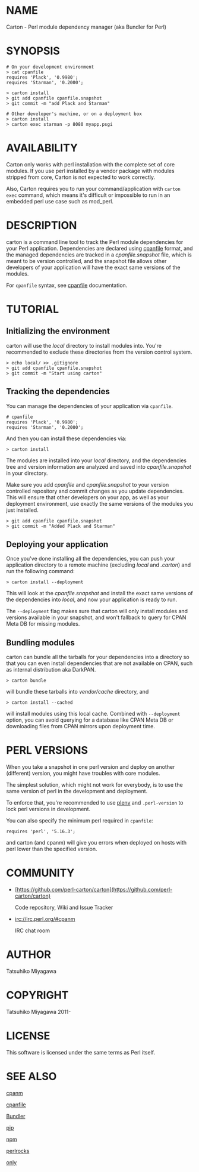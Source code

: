 # NAME

Carton - Perl module dependency manager (aka Bundler for Perl)

# SYNOPSIS

    # On your development environment
    > cat cpanfile
    requires 'Plack', '0.9980';
    requires 'Starman', '0.2000';

    > carton install
    > git add cpanfile cpanfile.snapshot
    > git commit -m "add Plack and Starman"

    # Other developer's machine, or on a deployment box
    > carton install
    > carton exec starman -p 8080 myapp.psgi

# AVAILABILITY

Carton only works with perl installation with the complete set of core
modules. If you use perl installed by a vendor package with modules
stripped from core, Carton is not expected to work correctly.

Also, Carton requires you to run your command/application with
`carton exec` command, which means it's difficult or impossible to
run in an embedded perl use case such as mod\_perl.

# DESCRIPTION

carton is a command line tool to track the Perl module dependencies
for your Perl application. Dependencies are declared using [cpanfile](https://metacpan.org/pod/cpanfile)
format, and the managed dependencies are tracked in a
_cpanfile.snapshot_ file, which is meant to be version controlled,
and the snapshot file allows other developers of your application will
have the exact same versions of the modules.

For `cpanfile` syntax, see [cpanfile](https://metacpan.org/pod/cpanfile) documentation.

# TUTORIAL

## Initializing the environment

carton will use the _local_ directory to install modules into. You're
recommended to exclude these directories from the version control
system.

    > echo local/ >> .gitignore
    > git add cpanfile cpanfile.snapshot
    > git commit -m "Start using carton"

## Tracking the dependencies

You can manage the dependencies of your application via `cpanfile`.

    # cpanfile
    requires 'Plack', '0.9980';
    requires 'Starman', '0.2000';

And then you can install these dependencies via:

    > carton install

The modules are installed into your _local_ directory, and the
dependencies tree and version information are analyzed and saved into
_cpanfile.snapshot_ in your directory.

Make sure you add _cpanfile_ and _cpanfile.snapshot_ to your version
controlled repository and commit changes as you update
dependencies. This will ensure that other developers on your app, as
well as your deployment environment, use exactly the same versions of
the modules you just installed.

    > git add cpanfile cpanfile.snapshot
    > git commit -m "Added Plack and Starman"

## Deploying your application

Once you've done installing all the dependencies, you can push your
application directory to a remote machine (excluding _local_ and
_.carton_) and run the following command:

    > carton install --deployment

This will look at the _cpanfile.snapshot_ and install the exact same
versions of the dependencies into _local_, and now your application
is ready to run.

The `--deployment` flag makes sure that carton will only install
modules and versions available in your snapshot, and won't fallback to
query for CPAN Meta DB for missing modules.

## Bundling modules

carton can bundle all the tarballs for your dependencies into a
directory so that you can even install dependencies that are not
available on CPAN, such as internal distribution aka DarkPAN.

    > carton bundle

will bundle these tarballs into _vendor/cache_ directory, and

    > carton install --cached

will install modules using this local cache. Combined with
`--deployment` option, you can avoid querying for a database like
CPAN Meta DB or downloading files from CPAN mirrors upon deployment
time.

# PERL VERSIONS

When you take a snapshot in one perl version and deploy on another
(different) version, you might have troubles with core modules.

The simplest solution, which might not work for everybody, is to use
the same version of perl in the development and deployment.

To enforce that, you're recommended to use [plenv](https://metacpan.org/pod/plenv) and
`.perl-version` to lock perl versions in development.

You can also specify the minimum perl required in `cpanfile`:

    requires 'perl', '5.16.3';

and carton (and cpanm) will give you errors when deployed on hosts
with perl lower than the specified version.

# COMMUNITY

- [https://github.com/perl-carton/carton](https://github.com/perl-carton/carton)

    Code repository, Wiki and Issue Tracker

- [irc://irc.perl.org/#cpanm](irc://irc.perl.org/#cpanm)

    IRC chat room

# AUTHOR

Tatsuhiko Miyagawa

# COPYRIGHT

Tatsuhiko Miyagawa 2011-

# LICENSE

This software is licensed under the same terms as Perl itself.

# SEE ALSO

[cpanm](https://metacpan.org/pod/cpanm)

[cpanfile](https://metacpan.org/pod/cpanfile)

[Bundler](http://gembundler.com/)

[pip](http://pypi.python.org/pypi/pip)

[npm](http://npmjs.org/)

[perlrocks](https://github.com/gugod/perlrocks)

[only](https://metacpan.org/pod/only)
